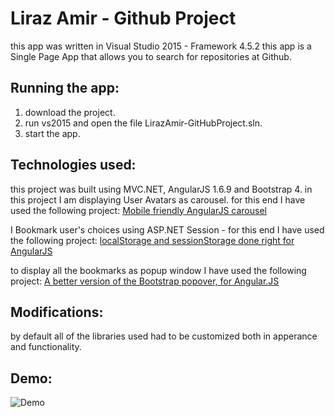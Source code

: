 ﻿# Liraz Amir - Github Project
 this app was written in Visual Studio 2015 - Framework 4.5.2
 this app is a Single Page App that allows you to search for repositories at Github.
 
 ## Running the app:
 1. download the project.
 2. run vs2015 and open the file LirazAmir-GitHubProject.sln.
 3. start the app.
 
 ## Technologies used:
 this project was built using MVC.NET, AngularJS 1.6.9 and Bootstrap 4.
 in this project I am displaying User Avatars as carousel.
 for this end I have used the following project:
 [Mobile friendly AngularJS carousel](https://github.com/revolunet/angular-carousel)
 
 I Bookmark user's choices using ASP.NET Session - for this end I have used the following project:
 [localStorage and sessionStorage done right for AngularJS](https://github.com/gsklee/ngStorage)
 
 to display all the bookmarks as popup window I have used the following project:
 [A better version of the Bootstrap popover, for Angular.JS](https://github.com/rubenv/angular-rt-popup)
 
 
 ## Modifications:
 by default all of the libraries used had to be customized both in apperance and functionality.
 
 ## Demo:
![Demo]( https://github.com/blakazulu/LirazAmirGithubProject/blob/master/lirazgithub.gif)
 

